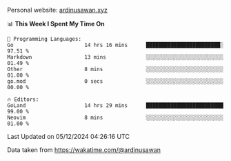Personal website: [ardinusawan.xyz](https://ardinusawan.xyz)

<!--START_SECTION:waka-->
📊 **This Week I Spent My Time On** 

```text
💬 Programming Languages: 
Go                       14 hrs 16 mins      ████████████████████████░   97.51 % 
Markdown                 13 mins             ░░░░░░░░░░░░░░░░░░░░░░░░░   01.49 % 
Other                    8 mins              ░░░░░░░░░░░░░░░░░░░░░░░░░   01.00 % 
go.mod                   0 secs              ░░░░░░░░░░░░░░░░░░░░░░░░░   00.00 % 

🔥 Editors: 
GoLand                   14 hrs 29 mins      █████████████████████████   99.00 % 
Neovim                   8 mins              ░░░░░░░░░░░░░░░░░░░░░░░░░   01.00 % 
```


 Last Updated on 05/12/2024 04:26:16 UTC
<!--END_SECTION:waka-->
Data taken from https://wakatime.com/@ardinusawan
